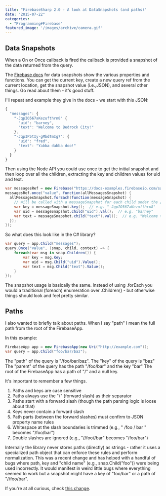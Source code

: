 ```yaml
---
title: "FirebaseSharp 2.0 - A look at DataSnapshots (and paths)"
date: "2015-07-22"
categories: 
  - "Programming#Firebase"
featured_image: '/images/archive/camera.gif'
---
```


## Data Snapshots

When a On or Once callback is fired the callback is provided a snapshot of the data returned from the query.

The [Firebase docs](https://www.firebase.com/docs/web/api/datasnapshot/) for data snapshots show the various properties and functions. You can get the current key, create a new query ref from the current location, get the snapshot value (i.e.,JSON), and several other things. Go read about them - it's good stuff.

I'll repeat and example they give in the docs - we start with this JSON:

```js
{
  "messages": {
    "-JqpIO567aKezufthrn8" {
      "uid": "barney",
      "text": "Welcome to Bedrock City!"
    },
    "-JqpIP5tIy-gMbdTmIg7": {
      "uid": "fred",
      "text": "Yabba dabba doo!"
    }
  }
}
```

Then using the Node API you could use once to get the initial snapshot and then loop over all the children, extracting the key and children values for uid and text.

```csharp
var messagesRef = new Firebase("https://docs-examples.firebaseio.com/samplechat/messages");
messagesRef.once("value", function(allMessagesSnapshot) {
  allMessagesSnapshot.forEach(function(messageSnapshot) {
    // Will be called with a messageSnapshot for each child under the /messages/ node
    var key = messageSnapshot.key();  // e.g. "-JqpIO567aKezufthrn8"
    var uid = messageSnapshot.child("uid").val();  // e.g. "barney"
    var text = messageSnapshot.child("text").val();  // e.g. "Welcome to Bedrock City!"
  });
});
```

So what does this look like in the C# library?

```csharp
var query = app.Child("messages");
query.Once("value", (snap, child, context) => {
    foreach(var msg in snap.Children()) {
        var key = msg.Key;
        var uid = msg.Child("uid").Value();
        var text = msg.Child("text").Value();
    }
});
```

The snapshot usage is basically the same. Instead of using .forEach you would a traditional (foreach) enumeration over .Children() - but otherwise things should look and feel pretty similar.

## Paths

I also wanted to briefly talk about paths. When I say "path" I mean the full path from the root of the FirebaseApp.

In this example:

```csharp
FirebaseApp app = new FirebaseApp(new Uri("http://example.com"));
var query = app.Child("foo/bar/baz");
```

The "path" of the query is "/foo/bar/baz". The "key" of the query is "baz" The "parent" of the query has the path "/foo/bar" and the key "bar" The root of the FirebaseApp has a path of "/" and a null key.

It's important to remember a few things.

1. Paths and keys are case sensitive
2. Paths always use the "/" (forward slash) as their separator
3. Paths start with a forward slash (though the path parsing logic is loose about that)
4. Keys never contain a forward slash
5. Path parts (between the forward slashes) must confirm to JSON property name rules
6. Whitespace at the slash boundaries is trimmed (e.g., " /foo / bar " becomes "/foo/bar")
7. Double slashes are ignored (e.g., "//foo//bar" becomes "/foo/bar")

Internally the library never stores paths (directly) as strings - rather it uses a specialized path object that can enforce these rules and perform normalization. This was a recent change and has helped with a handful of bugs where path, key and "child name" (e.g., snap.Child("foo")) were being used incorrectly. It would manifest in weird little bugs where everything seemed to work but a snapshot might have a key of "foo/bar" or a path of "//foo/bar".

If you're at all curious, check [this change](https://github.com/bubbafat/FirebaseSharp/commit/2b7361153726c569901ab2ec082e716b3fd05b97).
